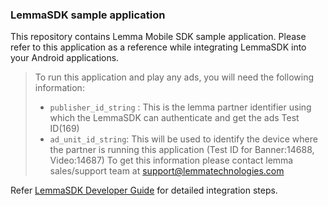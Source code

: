 ### LemmaSDK sample application

This repository contains Lemma Mobile SDK sample application. Please refer to this application as a reference while integrating LemmaSDK 
into your Android applications.

> To run this application and play any ads, you will need the following information:
> - `publisher_id_string` : This is the lemma partner identifier using which the LemmaSDK can authenticate and get the ads Test ID(169) 
> - `ad_unit_id_string`: This will be used to identify the device where the partner is running this application (Test ID for Banner:14688, Video:14687)
> To get this information please contact lemma sales/support team at support@lemmatechnologies.com

Refer [LemmaSDK Developer Guide](https://github.com/lmsdkdev/lemma-sdk-samples/wiki) for detailed integration steps.
